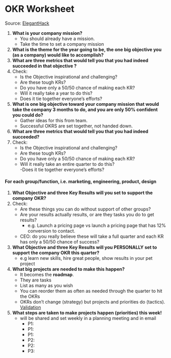 # OKR Worksheet

Source: [ElegantHack](http://eleganthack.com/an-okr-worksheet/)

1. **What is your company mission?**
   - You should already have a mission.
   - Take the time to set a company mission
2. **What is the theme for the year going to be, the one big objective you (as a company) would like to accomplish?**
3. **What are three metrics that would tell you that you had indeed succeeded in that objective ?**
4. Check:
   - Is the Objective inspirational and challenging?
   - Are these tough KRs?
   - Do you have only a 50/50 chance of making each KR?
   - Will it really take a year to do this?
   - Does it tie together everyone’s efforts?
5. **What is one big objective toward your company mission that would take the company 3 months to do, and you are only 50% confident you could do?**
   - Gather ideas for this from team.
   - Successful OKRS are set together, not handed down.
6. **What are three metrics that would tell you that you had indeed succeeded?**
7. Check:
   - Is the Objective inspirational and challenging?
   - Are these tough KRs?
   - Do you have only a 50/50 chance of making each KR?
   - Will it really take an entire quarter to do this?  
     -Does it tie together everyone’s efforts?

#### For each group/function, i.e. marketing, engineering, product, design

1. **What Objective and three Key Results will you set to support the company OKR?**
2. Check:
   - Are these things you can do without support of other groups?
   - Are your results actually results, or are they tasks you do to get results?
     - e.g. Launch a pricing page vs launch a pricing page that has 12% conversion to contact.
   - CEO: do you really believe these will take a full quarter and each KR has only a 50/50 chance of success?
3. **What Objective and three Key Results will you PERSONALLY set to support the company OKR this quarter?**
   - e.g learn new skills, hire great people, show results in your pet project
4. **What big projects are needed to make this happen?**
   - It becomes the **roadmap**.
   - They are tasks
   - List as many as you wish
   - You can reorder them as often as needed through the quarter to hit the OKRs
   - OKRs don’t change (strategy) but projects and priorities do (tactics). [Validation](http://eleganthack.com/customer-development-with-participatory-roadmaps/)
5. **What steps are taken to make projects happen (priorities) this week!**
   - will be shared and set weekly in a planning meeting and in email
     - P1:
     - P1:
     - P1:
     - P2:
     - P2:
     - P3:
